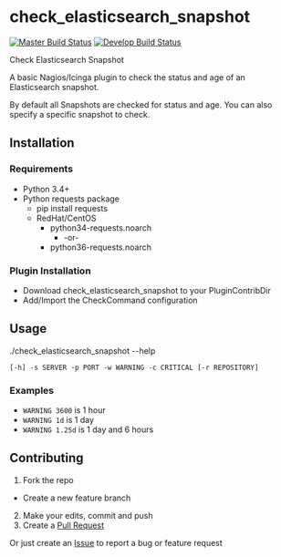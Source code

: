 # check_elasticsearch_snapshot

[![Master Build Status](https://travis-ci.org/leeclemens/check_elasticsearch_snapshot.svg?branch=master)](https://travis-ci.org/leeclemens/check_elasticsearch_snapshot)
[![Develop Build Status](https://travis-ci.org/leeclemens/check_elasticsearch_snapshot.svg?branch=develop)](https://travis-ci.org/leeclemens/check_elasticsearch_snapshot)

Check Elasticsearch Snapshot

A basic Nagios/Icinga plugin to check the status and age of an Elasticsearch snapshot.

By default all Snapshots are checked for status and age. You can also specify a specific snapshot to check.

## Installation
### Requirements
* Python 3.4+
* Python requests package
  * pip install requests
  * RedHat/CentOS
    * python34-requests.noarch
      * -or-
    * python36-requests.noarch
### Plugin Installation
* Download check_elasticsearch_snapshot to your PluginContribDir
* Add/Import the CheckCommand configuration

## Usage

./check_elasticsearch_snapshot --help

`[-h] -s SERVER -p PORT -w WARNING -c CRITICAL [-r REPOSITORY]`

### Examples
* `WARNING 3600` is 1 hour
* `WARNING 1d` is 1 day
* `WARNING 1.25d` is 1 day and 6 hours

## Contributing
1. Fork the repo
  * Create a new feature branch
2. Make your edits, commit and push
3. Create a [Pull Request](https://github.com/leeclemens/check_elasticsearch_snapshot/pulls)

Or just create an [Issue](https://github.com/leeclemens/check_elasticsearch_snapshot/issues) to report a bug or feature request
